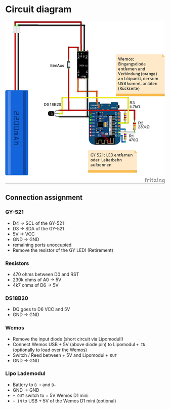 # Circuit diagram

![Schematic](/pics/Schematic.jpg)

## Connection assignment

### GY-521

- D4 -> SCL of the GY-521
- D3 -> SDA of the GY-521
- 5V -> VCC
- GND -> GND
- remaining ports unoccupied
- Remove the resistor of the GY LED! (Retirement)

### Resistors

- 470 ohms between D0 and RST
- 230k ohms of A0 -> 5V
- 4k7 ohms of D6 -> 5V

### DS18B20

- DQ goes to D6
VCC and 5V
- GND -> GND

### Wemos

- Remove the input diode (short circuit via Lipomodul!)
- Connect Wemos USB + 5V (above diode pin) to Lipomodul `+ IN` (optionally to load over the Wemos)
- Switch / Reed between + 5V and Lipomodul `+ OUT`
- GND -> GND

### Lipo Lademodul

- Battery to `B +` and `B-`
- GND -> GND
- `+ OUT` switch to + 5V Wemos D1 mini
- `+ IN` to USB + 5V of the Wemos D1 mini (optional)
